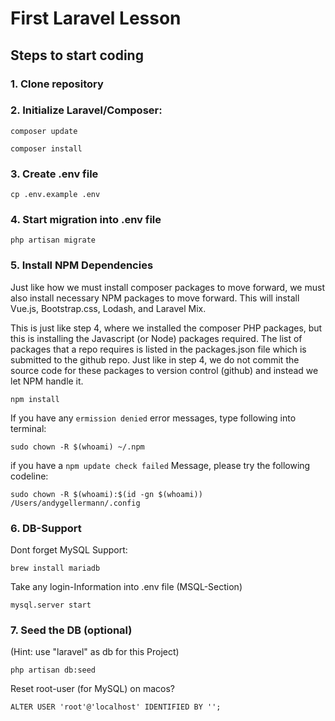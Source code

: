 # First Laravel Lesson

## Steps to start coding

### 1. Clone repository
### 2. Initialize Laravel/Composer:

```
composer update
```
```
composer install
```
### 3. Create .env file
```
cp .env.example .env
```
### 4. Start migration into .env file
```
php artisan migrate
```
### 5. Install NPM Dependencies
Just like how we must install composer packages to move forward, we must also install necessary NPM packages to move forward. This will install Vue.js, Bootstrap.css, Lodash, and Laravel Mix.

This is just like step 4, where we installed the composer PHP packages, but this is installing the Javascript (or Node) packages required. The list of packages that a repo requires is listed in the packages.json file which is submitted to the github repo. Just like in step 4, we do not commit the source code for these packages to version control (github) and instead we let NPM handle it.
```
npm install
```
If you have any ``ermission denied`` error messages, type following into terminal:
```
sudo chown -R $(whoami) ~/.npm
```
if you have a `npm update check failed` Message, please try the following codeline:
```
sudo chown -R $(whoami):$(id -gn $(whoami)) /Users/andygellermann/.config 
```
### 6. DB-Support
Dont forget MySQL Support:
```
brew install mariadb
```
Take any login-Information into .env file (MSQL-Section) 
```
mysql.server start
```
### 7. Seed the DB (optional)
(Hint: use "laravel" as db for this Project)
```
php artisan db:seed
```
Reset root-user (for MySQL) on macos?
```
ALTER USER 'root'@'localhost' IDENTIFIED BY '';
```